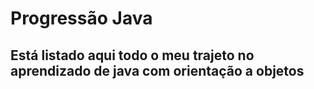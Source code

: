 # Progressão Java

## Está listado aqui todo o meu trajeto no aprendizado de java com orientação a objetos
